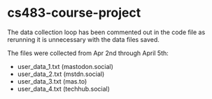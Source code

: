 # cs483-course-project

The data collection loop has been commented out in the code file as rerunning it is unnecessary with the data files saved.

The files were collected from Apr 2nd through April 5th:
- user_data_1.txt (mastodon.social)
- user_data_2.txt (mstdn.social)
- user_data_3.txt (mas.to)
- user_data_4.txt (techhub.social)
